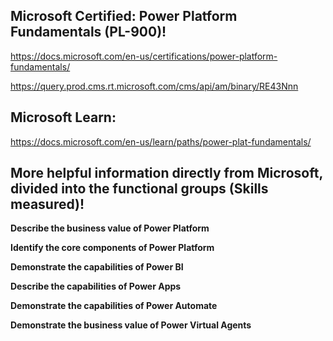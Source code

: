 Microsoft Certified: Power Platform Fundamentals (PL-900)!
-----------------

https://docs.microsoft.com/en-us/certifications/power-platform-fundamentals/

https://query.prod.cms.rt.microsoft.com/cms/api/am/binary/RE43Nnn

Microsoft Learn:
----------------

https://docs.microsoft.com/en-us/learn/paths/power-plat-fundamentals/


More helpful information directly from Microsoft, divided into the functional groups (Skills measured)!
-------------------

**Describe the business value of Power Platform**

**Identify the core components of Power Platform**

**Demonstrate the capabilities of Power BI**

**Describe the capabilities of Power Apps**

**Demonstrate the capabilities of Power Automate**

**Demonstrate the business value of Power Virtual Agents**
